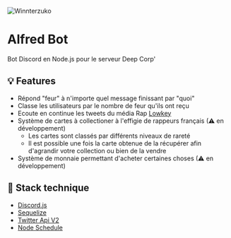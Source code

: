 ![Winnterzuko](https://thumbs.gfycat.com/ClutteredBareFairybluebird-max-1mb.gif)
# Alfred Bot
Bot Discord en Node.js pour le serveur Deep Corp'

## 💡 Features
- Répond "feur" à n'importe quel message finissant par "quoi"
- Classe les utilisateurs par le nombre de feur qu'ils ont reçu
- Ecoute en continue les tweets du média Rap [Lowkey](https://mobile.twitter.com/lowkeypack)
- Système de cartes à collectioner à l'effigie de rappeurs français (⚠ en développement)
  - Les cartes sont classés par différents niveaux de rareté
  - Il est possible une fois la carte obtenue de la récupérer afin d'agrandir votre collection ou bien de la vendre
- Système de monnaie permettant d'acheter certaines choses (⚠ en développement)
## 🔧 Stack technique
- [Discord.js](https://discord.js.org/) 
- [Sequelize](https://sequelize.org/)
- [Twitter Api V2](https://github.com/PLhery/node-twitter-api-v2)
- [Node Schedule](https://www.npmjs.com/package/node-schedule)
